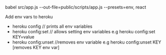 babel src/app.js --out-file=public/scripts/app.js --presets=env, react


Add env vars to heroku
- heroku config  // prints all env variables
- heroku config:set  // allows setting env variables e.g heroku config:set KEY=value
- heroku config:unset //removes env variable e.g heroku config:unset KEY [removes KEY env var]